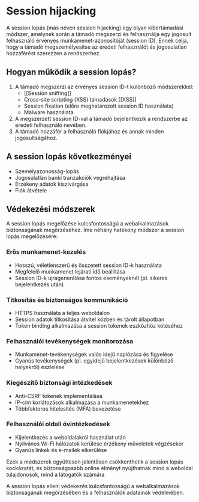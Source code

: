 # Session hijacking

A session lopás (más néven session hijacking) egy olyan kibertámadási módszer, amelynek során a támadó megszerzi és felhasználja egy jogosult felhasználó érvényes munkamenet-azonosítóját (session ID). Ennek célja, hogy a támadó megszemélyesítse az eredeti felhasználót és jogosulatlan hozzáférést szerezzen a rendszerhez.

## Hogyan működik a session lopás?

1. A támadó megszerzi az érvényes session ID-t különböző módszerekkel:
   - [[Session sniffing]]
   - Cross-site scripting (XSS) támadások [[XSS]]
   - Session fixation (előre meghatározott session ID használata)
   - Malware használata
2. A megszerzett session ID-val a támadó bejelentkezik a rendszerbe az eredeti felhasználó nevében.
3. A támadó hozzáfér a felhasználó fiókjához és annak minden jogosultságához.

## A session lopás következményei

- Személyazonosság-lopás
- Jogosulatlan banki tranzakciók végrehajtása
- Érzékeny adatok kiszivárgása
- Fiók átvétele

## Védekezési módszerek

A session lopás megelőzése kulcsfontosságú a webalkalmazások biztonságának megőrzéséhez. Íme néhány hatékony módszer a session lopás megelőzésére:

### Erős munkamenet-kezelés

- Hosszú, véletlenszerű és összetett session ID-k használata
- Megfelelő munkamenet lejárati idő beállítása
- Session ID-k újragenerálása fontos eseményeknél (pl. sikeres bejelentkezés után)

### Titkosítás és biztonságos kommunikáció

- HTTPS használata a teljes weboldalon
- Session adatok titkosítása átvitel közben és tárolt állapotban
- Token binding alkalmazása a session tokenek eszközhöz kötéséhez

### Felhasználói tevékenységek monitorozása

- Munkamenet-tevékenységek valós idejű naplózása és figyelése
- Gyanús tevékenységek (pl. egyidejű bejelentkezések különböző helyekről) észlelése

### Kiegészítő biztonsági intézkedések

- Anti-CSRF tokenek implementálása
- IP-cím korlátozások alkalmazása a munkamenetekhez
- Többfaktoros hitelesítés (MFA) bevezetése

### Felhasználói oldali óvintézkedések

- Kijelentkezés a weboldalakról használat után
- Nyilvános Wi-Fi hálózatok kerülése érzékeny műveletek végzésekor
- Gyanús linkek és e-mailek elkerülése

Ezek a módszerek együttesen jelentősen csökkenthetik a session lopás kockázatát, és biztonságosabb online élményt nyújthatnak mind a weboldal tulajdonosok, mind a látogatók számára

A session lopás elleni védekezés kulcsfontosságú a webalkalmazások biztonságának megőrzésében és a felhasználók adatainak védelmében.